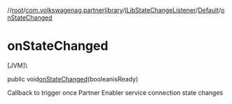 //[root](../../../../index.md)/[com.volkswagenag.partnerlibrary](../../index.md)/[ILibStateChangeListener](../index.md)/[Default](index.md)/[onStateChanged](on-state-changed.md)

# onStateChanged

[JVM]\

public void[onStateChanged](on-state-changed.md)(booleanisReady)

Callback to trigger once Partner Enabler service connection state changes
